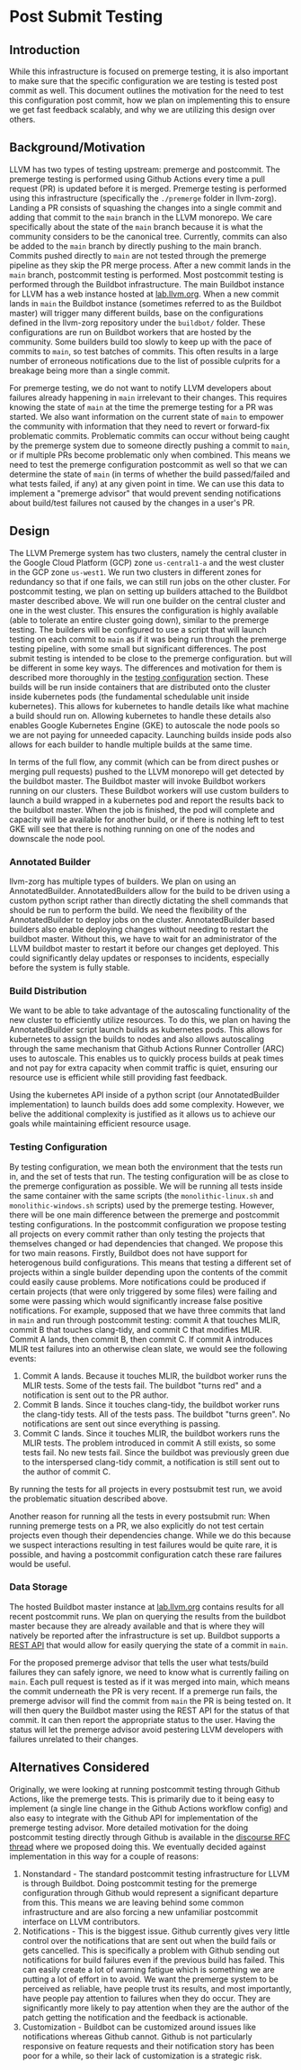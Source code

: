 # Post Submit Testing

## Introduction

While this infrastructure is focused on premerge testing, it is also important
to make sure that the specific configuration we are testing is tested post
commit as well. This document outlines the motivation for the need to test this
configuration post commit, how we plan on implementing this to ensure we get
fast feedback scalably, and why we are utilizing this design over others.

## Background/Motivation

LLVM has two types of testing upstream: premerge and postcommit. The premerge
testing is performed using Github Actions every time a pull request (PR) is
updated before it is merged. Premerge testing is performed using this
infrastructure (specifically the `./premerge` folder in llvm-zorg). Landing a PR
consists of squashing the changes into a single commit and adding that commit to
the `main` branch in the LLVM monorepo. We care specifically about the state of
the `main` branch because it is what the community considers to be the canonical
tree. Currently, commits can also be added to the `main` branch by directly
pushing to the main branch. Commits pushed directly to `main` are not tested
through the premerge pipeline as they skip the PR merge process. After a new
commit lands in the `main` branch, postcommit testing is performed. Most
postcommit testing is performed through the Buildbot infrastructure. The main
Buildbot instance for LLVM has a web instance hosted at
[lab.llvm.org](https://lab.llvm.org/buildbot/#/builders). When a new commit
lands in `main` the Buildbot instance (sometimes referred to as the Buildbot
master) will trigger many different builds, base on the configurations
defined in the llvm-zorg repository under the `buildbot/` folder. These
configurations are run on Buildbot workers that are hosted by the community.
Some builders build too slowly to keep up with the pace of commits to `main`,
so test batches of commits. This often results in a large number of
erroneous notifications due to the list of possible culprits for a breakage
being more than a single commit.

For premerge testing, we do not want to notify LLVM developers about failures
already happening in `main` irrelevant to their changes. This requires knowing
the state of `main` at the time the premerge testing for a PR was started. We
also want information on the current state of `main` to empower the community
with information that they need to revert or forward-fix problematic commits.
Problematic commits can occur without being caught by the premerge system due to
someone directly pushing a commit to `main`, or if multiple PRs become
problematic only when combined. This means we need to test the premerge
configuration postcommit as well so that we can determine the state of `main`
(in terms of whether the build passed/failed and what tests failed, if any) at
any given point in time. We can use this data to implement a "premerge advisor"
that would prevent sending notifications about build/test failures not caused by
the changes in a user's PR.

## Design

The LLVM Premerge system has two clusters, namely the central cluster in the
Google Cloud Platform (GCP) zone `us-central1-a` and the west cluster in the GCP
zone `us-west1`. We run two clusters in different zones for redundancy so that
if one fails, we can still run jobs on the other cluster. For postcommit
testing, we plan on setting up builders attached to the Buildbot master
described above. We will run one builder on the central cluster and one in the
west cluster. This ensures the configuration is highly available (able to
tolerate an entire cluster going down), similar to the premerge testing. The
builders will be configured to use a script that will launch testing on each
commit to `main` as if it was being run through the premerge testing pipeline, with some small but significant differences. The post submit
testing is intended to be close to the premerge configuration. but will be
different in some key ways. The differences and motivation for them is described
more thoroughly in the [testing configuration](#testing-configuration) section.
These builds will be run inside containers that are distributed onto the cluster
inside kubernetes pods (the fundamental schedulable unit inside kubernetes).
This allows for kubernetes to handle details like what machine a build should
run on. Allowing kubernetes to handle these details also enables Google
Kubernetes Engine (GKE) to autoscale the node pools so we are not paying for
unneeded capacity. Launching builds inside pods also allows for each builder to
handle multiple builds at the same time.

In terms of the full flow, any commit (which can be from direct pushes or
merging pull requests) pushed to the LLVM monorepo will get detected by the
buildbot master. The Buildbot master will invoke Buildbot workers running on our
clusters. These Buildbot workers will use custom builders to launch a build
wrapped in a kubernetes pod and report the results back to the buildbot master.
When the job is finished, the pod will complete and capacity will be available
for another build, or if there is nothing left to test GKE will see that there
is nothing running on one of the nodes and downscale the node pool.

### Annotated Builder

llvm-zorg has multiple types of builders. We plan on using an AnnotatedBuilder.
AnnotatedBuilders allow for the build to be driven using a custom python script
rather than directly dictating the shell commands that should be run to perform
the build. We need the flexibility of the AnnotatedBuilder to deploy jobs on the
cluster. AnnotatedBuilder based builders also enable deploying changes without
needing to restart the buildbot master. Without this, we have to wait for an
administrator of the LLVM buildbot master to restart it before our changes get
deployed. This could significantly delay updates or responses to incidents,
especially before the system is fully stable.

### Build Distribution

We want to be able to take advantage of the autoscaling functionality of the new
cluster to efficiently utilize resources. To do this, we plan on having the
AnnotatedBuilder script launch builds as kubernetes pods. This allows for
kubernetes to assign the builds to nodes and also allows autoscaling through the
same mechanism that Github Actions Runner Controller (ARC) uses to autoscale.
This enables us to quickly process builds at peak times and not pay for extra
capacity when commit traffic is quiet, ensuring our resource use is efficient
while still providing fast feedback.

Using the kubernetes API inside of a python script (our AnnotatedBuilder
implementation) to launch builds does add some complexity. However, we belive
the additional complexity is justified as it allows us to achieve our goals
while maintaining efficient resource usage.

### Testing Configuration

By testing configuration, we mean both the environment that the tests run in,
and the set of tests that run. The testing configuration will be as close to the
premerge configuration as possible. We will be running all tests inside the same
container with the same scripts (the `monolithic-linux.sh` and
`monolithic-windows.sh` scripts) used by the premerge testing. However, there
will be one main difference between the premerge and postcommit testing
configurations. In the postcommit configuration we propose testing all projects
on every commit rather than only testing the projects that themselves changed or
had dependencies that changed. We propose this for two main reasons. Firstly,
Buildbot does not have support for heterogenous build configurations. This means
that testing a different set of projects within a single builder depending upon
the contents of the commit could easily cause problems. More notifications could
be produced if certain projects (that were only triggered by some files) were
failing and some were passing which would significantly increase false positive
notifications. For example, supposed that we have three commits that land in
`main` and run through postcommit testing: commit A that touches MLIR, commit B
that touches clang-tidy, and commit C that modifies MLIR. Commit A lands, then
commit B, then commit C. If commit A introduces MLIR test failures into an
otherwise clean slate, we would see the following events:

1. Commit A lands. Because it touches MLIR, the buildbot worker runs the MLIR
   tests. Some of the tests fail. The buildbot "turns red" and a notification is
   sent out to the PR author.
2. Commit B lands. Since it touches clang-tidy, the buildbot worker runs the
   clang-tidy tests. All of the tests pass. The buildbot "turns green". No
   notifications are sent out since everything is passing.
3. Commit C lands. Since it touches MLIR, the buildbot workers runs the MLIR
   tests. The problem introduced in commit A still exists, so some tests fail.
   No new tests fail. Since the buildbot was previously green due to the
   interspersed clang-tidy commit, a notification is still sent out to the
   author of commit C.

By running the tests for all projects in every postsubmit test run, we avoid
the problematic situation described above.

Another reason for running all the tests in every postsubmit run: When running
premerge tests on a PR, we also explicitly do not test certain projects even
though their dependencies change. While we do this because we suspect
interactions resulting in test failures would be quite rare, it is possible, and
having a postcommit configuration catch these rare failures would be useful.

### Data Storage

The hosted Buildbot master instance at [lab.llvm.org](https://lab.llvm.org)
contains results for all recent postcommit runs. We plan on querying the results
from the buildbot master because they are already available and that is where
they will natively be reported after the infrastructure is set up. Buildbot
supports a [REST API](https://docs.buildbot.net/latest/developer/rest.html) that
would allow for easily querying the state of a commit in `main`.

For the proposed premerge advisor that tells the user what tests/build failures
they can safely ignore, we need to know what is currently failing on `main`.
Each pull request is tested as if it was merged into main, which means the
commit underneath the PR is very recent. If a premerge run fails, the premerge
advisor will find the commit from `main` the PR is being tested on. It will then
query the Buildbot master using the REST API for the status of that commit.
It can then report the appropriate status to the user. Having the status will
let the premerge advisor avoid pestering LLVM developers with failures
unrelated to their changes.

## Alternatives Considered

Originally, we were looking at running postcommit testing through Github
Actions, like the premerge tests. This is primarily due to it being easy to
implement (a single line change in the Github Actions workflow config) and also
easy to integrate with the Github API for implementation of the premerge testing
advisor. More detailed motivation for the doing postcommit testing directly
through Github is available in the
[discourse RFC thread](https://discourse.llvm.org/t/rfc-running-premerge-postcommit-through-github-actions/86124)
where we proposed doing this. We eventually decided against implementation in
this way for a couple of reasons:

1. Nonstandard - The standard postcommit testing infrastructure for LLVM is
   through Buildbot. Doing postcommit testing for the premerge configuration
   through Github would represent a significant departure from this. This means
   we are leaving behind some common infrastructure and are also forcing a new
   unfamiliar postcommit interface on LLVM contributors.
2. Notifications - This is the biggest issue. Github currently gives very little
   control over the notifications that are sent out when the build fails or gets
   cancelled. This is specifically a problem with Github sending out
   notifications for build failures even if the previous build has failed. This
   can easily create a lot of warning fatigue which is something we are putting
   a lot of effort in to avoid. We want the premerge system to be perceived as
   reliable, have people trust its results, and most importantly, have people
   pay attention to failures when they do occur. They are significantly more
   likely to pay attention when they are the author of the patch getting the
   notification and the feedback is actionable.
3. Customization - Buildbot can be customized around issues like notifications
   whereas Github cannot. Github is not particularly responsive on feature
   requests and their notification story has been poor for a while, so their
   lack of customization is a strategic risk.

